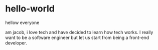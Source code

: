 # hello-world

hellow everyone

am jacob, i love tech and have decided to learn how tech works. 
I really want to be a software engineer but let us start from being a front-end developer.
